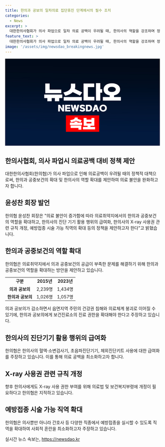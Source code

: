 ```yaml
---
title: 한의과 공보의 일차의료 집단휴진 단계에서의 필수 조치
categories:
  - News
excerpt: >
  대한한의사협회가 의사 파업으로 일차 의료 공백이 우려될 때, 한의사의 역할을 강조하며 정부에 정책을 제안했습니다. 윤성찬 회장은 한의사의 진료 역할 확대, 진단기기 사용 행위의 급여화, X-ray 사용 권 확대, 예방접종 시술 가능 직역 확대 등을 주장하며, 의료취약지의 의과 공중보건의 부족 문제에 대해 해결책을 제시했습니다. 또한, 한의과 공중보건의 역할을 확대하고, 의료계를 위기에서 벗어나기 위해 종사자 복지 향상 등을 요구했습니다.
feature_text: >
  대한한의사협회가 의사 파업으로 일차 의료 공백이 우려될 때, 한의사의 역할을 강조하며 정부에 정책을 제안했습니다. 윤성찬 회장은 한의사의 진료 역할 확대, 진단기기 사용 행위의 급여화, X-ray 사용 권 확대, 예방접종 시술 가능 직역 확대 등을 주장하며, 의료취약지의 의과 공중보건의 부족 문제에 대해 해결책을 제시했습니다. 또한, 한의과 공중보건의 역할을 확대하고, 의료계를 위기에서 벗어나기 위해 종사자 복지 향상 등을 요구했습니다.
image: '/assets/img/newsdao_breakingnews.jpg'
---
```


<p><img src="/assets/img/newsdao_breakingnews.jpg" alt="implanttips 속보" /></p>

<h2 data-ke-size="size26">한의사협회, 의사 파업시 의료공백 대비 정책 제안</h2>

<p data-ke-size="size16">대한한의사협회(한의협)가 의사 파업으로 인해 의료공백이 우려될 때의 정책적 대책으로써, 한의과 공중보건의 확대 및 한의사의 역할 확대를 제안하여 의료 불안을 완화하고자 합니다.</p>

<h2 data-ke-size="size24">윤성찬 회장 발언</h2>

<p data-ke-size="size16">한의협 윤성찬 회장은 "의료 불안이 증가함에 따라 의료취약지에서의 한의과 공중보건의 역할을 확대하고, 한의사의 진단 기기 활용 행위의 급여화, 한의사의 X-ray 사용권 관련 규칙 개정, 예방접종 시술 가능 직역의 확대 등의 정책을 제안하고자 한다"고 밝혔습니다.</p>

<h2 data-ke-size="size24">한의과 공중보건의 역할 확대</h2>

<p data-ke-size="size16">한의협은 의료취약지에서 의과 공중보건의 공급이 부족한 문제를 해결하기 위해 한의과 공중보건의 역할을 확대하는 방안을 제안하고 있습니다.</p>

<table>
    <tr>
        <td style="text-align: center; height: 17px;"><b>구분</b></td>
        <td style="text-align: center; height: 17px;"><b>2015년</b></td>
        <td style="text-align: center; height: 17px;"><b>2023년</b></td>
    </tr>
    <tr>
        <td style="text-align: center; height: 17px;"><b>의과 공보의</b></td>
        <td style="text-align: center; height: 17px;">2,239명</td>
        <td style="text-align: center; height: 17px;">1,434명</td>
    </tr>
    <tr>
        <td style="text-align: center; height: 17px;"><b>한의과 공보의</b></td>
        <td style="text-align: center; height: 17px;">1,026명</td>
        <td style="text-align: center; height: 17px;">1,057명</td>
    </tr>
</table>

<p data-ke-size="size16">의과 공보의가 감소하면서 읍면지역 주민의 건강권 침해와 의료체계 붕괴로 이어질 수 있기에, 한의과 공보의에게 보건진료소의 진료 권한을 확대해야 한다고 주장하고 있습니다.</p>

<h2 data-ke-size="size24">한의사의 진단기기 활용 행위의 급여화</h2>

<p data-ke-size="size16">한의협은 한의사의 혈액·소변검사기, 초음파진단기기, 체외진단키트 사용에 대한 급여화를 주장하고 있습니다. 이를 통해 의료 공백을 최소화하고자 합니다.</p>

<h2 data-ke-size="size24">X-ray 사용권 관련 규칙 개정</h2>

<p data-ke-size="size16">향후 한의사에게도 X-ray 사용 권한 부여를 위해 의료법 및 보건복지부령에 개정이 필요하다고 한의협은 지적하고 있습니다.</p>

<h2 data-ke-size="size24">예방접종 시술 가능 직역 확대</h2>

<p data-ke-size="size16">한의협은 의사뿐만 아니라 간호사 등 다양한 직종에서 예방접종을 실시할 수 있도록 직역을 확대하여 사회적 혼란을 최소화하고자 주장하고 있습니다.</p>
실시간 뉴스 속보는, <a href="https://newsdao.kr" rel="dofollow">https://newsdao.kr</a>


